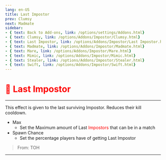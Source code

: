 ```yaml
---
lang: en-US
title: Last Impostor
prev: Clumsy
next: Madmate
sidebar:
- { text: Back to Add-ons, link: /options/settings/Addons.html}
- { text: Clumsy, link: /options/Addons/Impostor/Clumsy.html}
- { text: Last Impostor, link: /options/Addons/Impostor/Last Impostor.html}
- { text: Madmate, link: /options/Addons/Impostor/Madmate.html}
- { text: Mare, link: /options/Addons/Impostor/Mare.html}
- { text: Mimic, link: /options/Addons/Impostor/Mimic.html}
- { text: Stealer, link: /options/Addons/Impostor/Stealer.html}
- { text: Swift, link: /options/Addons/Impostor/Swift.html}
---
```


# <font color=red>🤚 <b>Last Impostor</b></font> <Badge text="Impostor" type="tip" vertical="middle"/>
---

This effect is given to the last surviving Impostor. Reduces their kill cooldown.
* Max
  * Set the Maximum amount of Last <font color=red>Impostors</font> that can be in a match
* Spawn Chance
  * Set the percentage players have of getting Last Impostor

> From: TOH

---